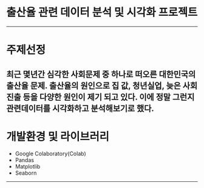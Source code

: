 # 출산율 관련 데이터 분석 및 시각화 프로젝트
---
# 주제선정
최근 몇년간 심각한 사회문제 중 하나로 떠오른 대한민국의 출산율 문제.
출산율의 원인으로 집 값, 청년실업, 늦은 사회진출 등을 다양한 원인이 제기 되고 있다.
이에 정말 그런지 관련데이터를 시각화하고 분석해보기로 했다.
---
# 개발환경 및 라이브러리
- Google Colaboratory(Colab)
- Pandas
- Matplotlib
- Seaborn
-----
